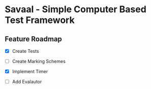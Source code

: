 # Savaal - Simple Computer Based Test Framework

## Feature Roadmap
* [x] Create Tests
* [ ] Create Marking Schemes
* [x] Implement Timer
* [ ] Add Evalautor

